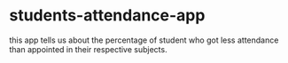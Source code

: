 # students-attendance-app
this app tells us about the percentage of  student who got less attendance than appointed in their respective subjects.
